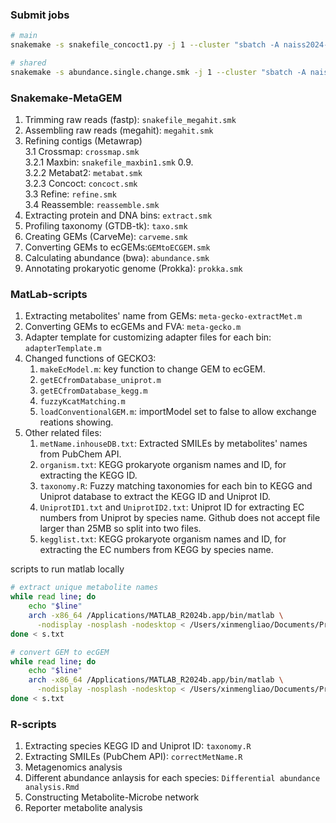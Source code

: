 ### Submit jobs
```bash
# main
snakemake -s snakefile_concoct1.py -j 1 --cluster "sbatch -A naiss2024-22-820 -p main -N 1 -c 128 -t 11:00:00 -J concoct --mail-user ssamantha.data@gmail.com --mail-type=ALL" --keep-incomplete

# shared
snakemake -s abundance.single.change.smk -j 1 --cluster "sbatch -A naiss2024-22-1134 -p shared --ntasks=1 --cpus-per-task=20 -t 02:00:00 -J ecGEM --mail-user ssamantha.data@gmail.com --mail-type=ALL" --keep-incomplete
```

### Snakemake-MetaGEM
1. Trimming raw reads (fastp): `snakefile_megahit.smk`
2. Assembling raw reads (megahit): `megahit.smk`
3. Refining contigs (Metawrap) \
   3.1 Crossmap: `crossmap.smk` \
   3.2.1 Maxbin: `snakefile_maxbin1.smk` 0.9. \
   3.2.2 Metabat2: `metabat.smk` \
   3.2.3 Concoct: `concoct.smk` \
   3.3 Refine: `refine.smk` \
   3.4 Reassemble: `reassemble.smk`
4. Extracting protein and DNA bins: `extract.smk`
5. Profiling taxonomy (GTDB-tk): `taxo.smk`
6. Creating GEMs (CarveMe): `carveme.smk`
7. Converting GEMs to ecGEMs:`GEMtoECGEM.smk`
8. Calculating abundance (bwa):  `abundance.smk`
9. Annotating prokaryotic genome (Prokka): `prokka.smk`

### MatLab-scripts
1. Extracting metabolites' name from GEMs: `meta-gecko-extractMet.m`
2. Converting GEMs to ecGEMs and FVA: `meta-gecko.m`
3. Adapter template for customizing adapter files for each bin: `adapterTemplate.m`
4. Changed functions of GECKO3:
   1) `makeEcModel.m`: key function to change GEM to ecGEM.
   2) `getECfromDatabase_uniprot.m`
   3) `getECfromDatabase_kegg.m`
   4) `fuzzyKcatMatching.m`
   5) `loadConventionalGEM.m`: importModel set to false to allow exchange reations showing. 
6. Other related files: 
   1) `metName.inhouseDB.txt`: Extracted SMILEs by metabolites' names from PubChem API.
   2) `organism.txt`: KEGG prokaryote organism names and ID, for extracting the KEGG ID. 
   3) `taxonomy.R`: Fuzzy matching taxonomies for each bin to KEGG and Uniprot database to extract the KEGG ID and Uniprot ID. 
   4) `UniprotID1.txt` and `UniprotID2.txt`: Uniprot ID for extracting EC numbers from Uniprot by species name. Github does not accept file larger than 25MB so split into two files.
   5) `kegglist.txt`: KEGG prokaryote organism names and ID, for extracting the EC numbers from KEGG by species name.

scripts to run matlab locally
```bash
# extract unique metabolite names
while read line; do 
	echo "$line"
	arch -x86_64 /Applications/MATLAB_R2024b.app/bin/matlab \
      -nodisplay -nosplash -nodesktop < /Users/xinmengliao/Documents/Project/20241117_CMA_PD_ecGEMs/ecGEMs/${line}/meta-gecko-extractMet.m;
done < s.txt

# convert GEM to ecGEM
while read line; do 
	echo "$line"
	arch -x86_64 /Applications/MATLAB_R2024b.app/bin/matlab \
      -nodisplay -nosplash -nodesktop < /Users/xinmengliao/Documents/Project/20241117_CMA_PD_ecGEMs/ecGEMs/${line}/meta-gecko.m;
done < s.txt
```

### R-scripts 
1. Extracting species KEGG ID and Uniprot ID: `taxonomy.R`
2. Extracting SMILEs (PubChem API): `correctMetName.R`
3. Metagenomics analysis
4. Different abundance anlaysis for each species: `Differential abundance analysis.Rmd`
5. Constructing Metabolite-Microbe network
6. Reporter metabolite analysis
